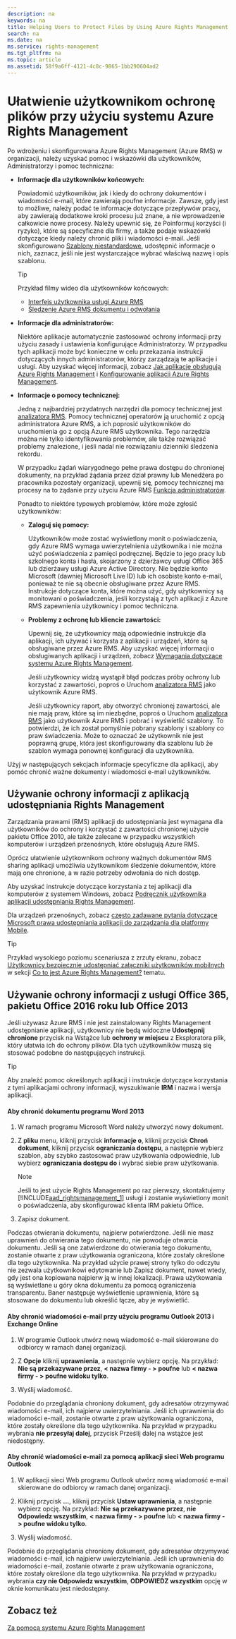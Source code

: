 ```yaml
---
description: na
keywords: na
title: Helping Users to Protect Files by Using Azure Rights Management
search: na
ms.date: na
ms.service: rights-management
ms.tgt_pltfrm: na
ms.topic: article
ms.assetid: 58f9a6ff-4121-4c8c-9865-1bb290604ad2
---
```

# Ułatwienie użytkownikom ochronę plik&#243;w przy użyciu systemu Azure Rights Management
Po wdrożeniu i skonfigurowana Azure Rights Management (Azure RMS) w organizacji, należy uzyskać pomoc i wskazówki dla użytkowników, Administratorzy i pomoc techniczna:

-   **Informacje dla użytkowników końcowych:**

    Powiadomić użytkowników, jak i kiedy do ochrony dokumentów i wiadomości e-mail, które zawierają poufne informacje. Zawsze, gdy jest to możliwe, należy podać te informacje dotyczące przepływów pracy, aby zawierają dodatkowe kroki procesu już znane, a nie wprowadzenie całkowicie nowe procesy. Należy upewnić się, że Poinformuj korzyści (i ryzyko), które są specyficzne dla firmy, a także podaje wskazówki dotyczące kiedy należy chronić pliki i wiadomości e-mail. Jeśli skonfigurowano [Szablony niestandardowe](http://technet.microsoft.com/library/dn642472.aspx), udostępnić informacje o nich, zaznacz, jeśli nie jest wystarczające wybrać właściwą nazwę i opis szablonu.

    > [!TIP]
    > Przykład filmy wideo dla użytkowników końcowych:
    > 
    > -   [Interfejs użytkownika usługi Azure RMS](http://channel9.msdn.com/Series/Information-Protection/Azure-RMS-user-experience)
    > -   [Śledzenie Azure RMS dokumentu i odwołania](http://channel9.msdn.com/Series/Information-Protection/Azure-RMS-Document-Tracking-and-Revocation)

-   **Informacje dla administratorów:**

    Niektóre aplikacje automatycznie zastosować ochrony informacji przy użyciu zasady i ustawienia konfigurujące Administratorzy. W przypadku tych aplikacji może być konieczne w celu przekazania instrukcji dotyczących innych administratorów, którzy zarządzają te aplikacje i usługi. Aby uzyskać więcej informacji, zobacz [Jak aplikacje obsługują Azure Rights Management](../Topic/How_Applications_Support_Azure_Rights_Management.md) i [Konfigurowanie aplikacji Azure Rights Management](../Topic/Configuring_Applications_for_Azure_Rights_Management.md).

-   **Informacje o pomocy technicznej:**

    Jedną z najbardziej przydatnych narzędzi dla pomocy technicznej jest [analizatora RMS](https://www.microsoft.com/en-us/download/details.aspx?id=46437).   Pomocy technicznej operatorów ją uruchomić z opcją administratora Azure RMS, a ich poprosić użytkowników do uruchomienia go z opcją Azure RMS użytkownika. Tego narzędzia można nie tylko identyfikowania problemów, ale także rozwiązać problemy znalezione, i jeśli nadal nie rozwiązaniu dzienniki śledzenia rekordu.

    W przypadku żądań wiarygodnego pełne prawa dostępu do chronionej dokumenty, na przykład żądania przez dział prawny lub Menedżera po pracownika pozostały organizacji, upewnij się, pomocy technicznej ma procesy na to żądanie przy użyciu Azure RMS [Funkcja administratorów](https://technet.microsoft.com/en-us/library/mt147272.aspx).

    Ponadto to niektóre typowych problemów, które może zgłosić użytkowników:

    -   **Zaloguj się pomocy:**

        Użytkowników może zostać wyświetlony monit o poświadczenia, gdy Azure RMS wymaga uwierzytelnienia użytkownika i nie można użyć poświadczenia z pamięci podręcznej. Będzie to jego pracy lub szkolnego konta i hasła, skojarzony z dzierżawcy usługi Office 365 lub dzierżawy usługi Azure Active Directory. Nie będzie konto Microsoft (dawniej Microsoft Live ID) lub ich osobiste konto e-mail, ponieważ te nie są obecnie obsługiwane przez Azure RMS. Instrukcje dotyczące konta, które można użyć, gdy użytkownicy są monitowani o poświadczenia, jeśli korzystają z tych aplikacji z Azure RMS zapewnienia użytkownicy i pomoc techniczna.

    -   **Problemy z ochronę lub kliencie zawartości:**

        Upewnij się, że użytkownicy mają odpowiednie instrukcje dla aplikacji, ich używać i korzysta z aplikacji i urządzeń, które są obsługiwane przez Azure RMS. Aby uzyskać więcej informacji o obsługiwanych aplikacji i urządzeń, zobacz [Wymagania dotyczące systemu Azure Rights Management](../Topic/Requirements_for_Azure_Rights_Management.md).

        Jeśli użytkownicy widzą wystąpił błąd podczas próby ochrony lub korzystać z zawartości, poproś o Uruchom [analizatora RMS](https://www.microsoft.com/en-us/download/details.aspx?id=46437) jako użytkownik Azure RMS.

        Jeśli użytkownicy raport, aby otworzyć chronionej zawartości, ale nie mają praw, które są im niezbędne, poproś o Uruchom [analizatora RMS](https://www.microsoft.com/en-us/download/details.aspx?id=46437) jako użytkownik Azure RMS i pobrać i wyświetlić szablony. To potwierdzi, że ich został pomyślnie pobrany szablony i szablony co praw świadczenia. Może to oznaczać że użytkownik nie jest poprawną grupę, która jest skonfigurowany dla szablonu lub że szablon wymaga ponownej konfiguracji dla użytkownika.

Użyj w następujących sekcjach informacje specyficzne dla aplikacji, aby pomóc chronić ważne dokumenty i wiadomości e-mail użytkowników.

## Używanie ochrony informacji z aplikacją udostępniania Rights Management
Zarządzania prawami (RMS) aplikacji do udostępniania jest wymagana dla użytkowników do ochrony i korzystać z zawartości chronionej użycie pakietu Office 2010, ale także zalecane w przypadku wszystkich komputerów i urządzeń przenośnych, które obsługują Azure RMS.

Oprócz ułatwienie użytkownikom ochrony ważnych dokumentów RMS sharing aplikacji umożliwia użytkownikom śledzenie dokumentów, które mają one chronione, a w razie potrzeby odwołania do nich dostęp.

Aby uzyskać instrukcje dotyczące korzystania z tej aplikacji dla komputerów z systemem Windows, zobacz [Podręcznik użytkownika aplikacji udostępniania Rights Management](http://technet.microsoft.com/library/dn339006.aspx).

Dla urządzeń przenośnych, zobacz [często zadawane pytania dotyczące Microsoft prawa udostępniania aplikacji do zarządzania dla platformy Mobile](http://technet.microsoft.com/dn451248).

> [!TIP]
> Przykład wysokiego poziomu scenariusza z zrzuty ekranu, zobacz [Użytkownicy bezpiecznie udostępniać załączniki użytkowników mobilnych](../Topic/What_is_Azure_Rights_Management_.md#BKMK_Example_SharingApp) w sekcji [Co to jest Azure Rights Management?](../Topic/What_is_Azure_Rights_Management_.md) tematu.

## Używanie ochrony informacji z usługi Office 365, pakietu Office 2016 roku lub Office 2013
Jeśli używasz Azure RMS i nie jest zainstalowany Rights Management udostępnianie aplikacji, użytkownicy nie będą widoczne **Udostępnij chronione** przycisk na Wstążce lub **ochrony w miejscu** z Eksploratora plik, który ułatwia ich do ochrony plików. Dla tych użytkowników muszą się stosować podobne do następujących instrukcji.

> [!TIP]
> Aby znaleźć pomoc określonych aplikacji i instrukcje dotyczące korzystania z tymi aplikacjami ochrony informacji, wyszukiwanie **IRM** i nazwa i wersja aplikacji.

#### Aby chronić dokumentu programu Word 2013

1.  W ramach programu Microsoft Word należy utworzyć nowy dokument.

2.  Z **pliku** menu, kliknij przycisk **informacje o**, kliknij przycisk **Chroń dokument**, kliknij przycisk **ograniczania dostępu**, a następnie wybierz szablon, aby szybko zastosować praw użytkowania odpowiednie, lub wybierz **ograniczania dostępu do** i wybrać siebie praw użytkowania.

    > [!NOTE]
    > Jeśli to jest użycie Rights Management po raz pierwszy, skontaktujemy [!INCLUDE[aad_rightsmanagement_1](../Token/aad_rightsmanagement_1_md.md)] usługi i zostanie wyświetlony monit o poświadczenia, aby skonfigurować klienta IRM pakietu Office.

3.  Zapisz dokument.

Podczas otwierania dokumentu, najpierw potwierdzone. Jeśli nie masz uprawnień do otwierania tego dokumentu, nie powoduje otwarcia dokumentu. Jeśli są one zatwierdzone do otwierania tego dokumentu, zostanie otwarte z praw użytkowania ograniczona, które zostały określone dla tego użytkownika. Na przykład użycie prawej strony tylko do odczytu nie zezwala użytkownikowi edytowanie lub Zapisz dokument, nawet wtedy, gdy jest ona kopiowana najpierw ją w innej lokalizacji. Prawa użytkowania są wyświetlane u góry okna dokumentu za pomocą ograniczenia transparentu. Baner następuje wyświetlenie uprawnienia, które są stosowane do dokumentu lub określić łącze, aby je wyświetlić.

#### Aby chronić wiadomości e-mail przy użyciu programu Outlook 2013 i Exchange Online

1.  W programie Outlook utwórz nową wiadomość e-mail skierowane do odbiorcy w ramach danej organizacji.

2.  Z **Opcje** kliknij **uprawnienia**, a następnie wybierz opcję. Na przykład: **Nie są przekazywane przez**, **&lt; nazwa firmy - &gt; poufne** lub **&lt; nazwa firmy - &gt; poufne widoku tylko**.

3.  Wyślij wiadomość.

Podobnie do przeglądania chroniony dokument, gdy adresatów otrzymywać wiadomości e-mail, ich najpierw uwierzytelniania. Jeśli ich uprawnienia do wiadomości e-mail, zostanie otwarte z praw użytkowania ograniczona, które zostały określone dla tego użytkownika. Na przykład w przypadku wybrania **nie przesyłaj dalej**, przycisk Prześlij dalej na wstążce jest niedostępny.

#### Aby chronić wiadomości e-mail za pomocą aplikacji sieci Web programu Outlook

1.  W aplikacji sieci Web programu Outlook utwórz nową wiadomość e-mail skierowane do odbiorcy w ramach danej organizacji.

2.  Kliknij przycisk  **...**,  kliknij przycisk **Ustaw uprawnienia**, a następnie wybierz opcję. Na przykład: **Nie są przekazywane przez**, **nie Odpowiedz wszystkim**, **&lt; nazwa firmy - &gt; poufne** lub **&lt; nazwa firmy - &gt; poufne widoku tylko**.

3.  Wyślij wiadomość.

Podobnie do przeglądania chroniony dokument, gdy adresatów otrzymywać wiadomości e-mail, ich najpierw uwierzytelniania. Jeśli ich uprawnienia do wiadomości e-mail, zostanie otwarte z praw użytkowania ograniczona, które zostały określone dla tego użytkownika. Na przykład w przypadku wybrania **czy nie Odpowiedz wszystkim**,  **ODPOWIEDZ wszystkim** opcję w oknie komunikatu jest niedostępny.

## Zobacz też
[Za pomocą systemu Azure Rights Management](../Topic/Using_Azure_Rights_Management.md)

